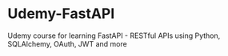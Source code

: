 # Udemy-FastAPI
Udemy course for learning FastAPI - RESTful APIs using Python, SQLAlchemy, OAuth, JWT and more
